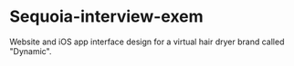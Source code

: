 # Sequoia-interview-exem
Website and iOS app interface design for a virtual hair dryer brand called "Dynamic".
